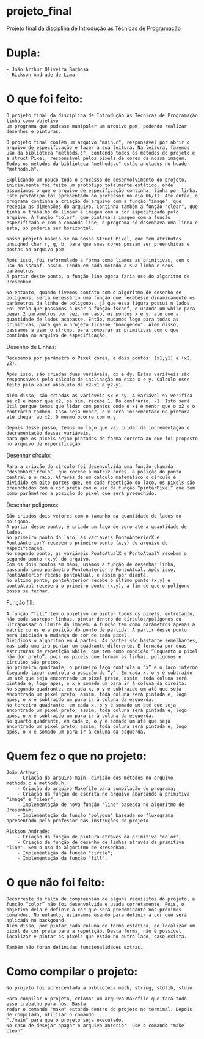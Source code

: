 # projeto_final
Projeto final da disciplina de Introdução às Técnicas de Programação

# Dupla: 
    - João Arthur Oliveira Barbosa 
    - Rickson Andrade de Lima

# O que foi feito:

    O projeto final da disciplina de Introdução às Técnicas de Programação tinha como objetivo 
    um programa que pudesse manipular um arquivo ppm, podendo realizar desenhos e pinturas.

    O projeto final contém um arquivo "main.c", responsável por abrir o arquivo de especificação e fazer a sua leitura. Na leitura, fazemos uso da biblioteca "methods.c", contendo todos os métodos do projeto e a struct Pixel, responsável pelos pixels de cores da nossa imagem.
    Todos os métodos da biblioteca "methods.c" estão anotados no header "methods.h".

    Explicando um pouco todo o processo de desenvolvimento do projeto, inicialmente foi feito um protótipo totalmente estático, onde assumíamos o que o arquivo de especificação continha, linha por linha. Este protótipo foi apresentado ao professor no dia 06/11. Até então, o programa continha a criação do arquivo com a função "image", que recebia as dimensões do arquivo. Continha também a função "clear", que tinha o trabalho de limpar a imagem com a cor especificada pelo arquivo. A função "color", que pintava a imagem com a função especificada e com o comando line, o programa só desenhava uma linha e esta, só poderia ser horizontal.

    Nosso projeto baseia-se na nossa Struct Pixel, que tem atributos unsigned char r, g, b, para que suas cores possam ser preenchidas e postas no arquivo ppm.

    Após isso, foi reformulado a forma como líamos as primitivas, com o uso do sscanf, assim. Lendo em cada método a sua linha e seus parâmetros.
    A partir deste ponto, a função line agora faria uso do algoritmo de Bresenham.

    No entanto, quando tivemos contato com o algoritmo de desenho de polígonos, seria necessário uma função que recebesse dinamicamente os parâmetros da linha de poligonos, já que essa figura possui n lados. 
    Foi então que passamos a usar a função fscanf, e usando um while para pegar 2 parametros por vez, no caso, os pontos x e y, até que a quantidade de lados acabasse. Então, mudamos logo para todas as primitivas, para que o projeto ficasse "homogêneo". Além disso, passamos a usar o strcmp, para comparar as primitivas com o que continha no arquivo de especificação. 

Desenho de Linhas: 
    
    Recebemos por parâmetro o Pixel cores, e dois pontos: (x1,y1) e (x2, y2).

    Após isso, são criadas duas variáveis, dx e dy. Estas variáveis são responsáveis pelo cálculo de inclinação no eixo x e y. Cálculo esse feito pelo valor absoluto de x2-x1 e y2-y1.

    Além disso, são criadas as variáveis sx e sy. A variável sx verifica se x1 é menor que x2, se sim, recebe 1. Do contrário, -1. Isto será útil porque temos que lidar com pontos onde o x1 é menor que o x2 e o contrário também. Caso seja menor, o x será incrementado na pintura até chegar ao x2. O mesmo ocorre com o y.

    Depois desse passo, temos um laço que vai cuidar da incrementação e decrementação dessas variáveis,
    para que os pixels sejam pintados de forma correta ao que foi proposto no arquivo de especificação

Desenhar círculo:

    Para a criação do círculo foi desenvolvida uma função chamada “desenharCirculo”, que recebe a matriz cores, a posição do ponto central e o raio. Através de um cálculo matemático o círculo é dividido em oito partes que, em cada repetição do laço, os pixels são preenchidos com a cor preta com o uso da função “pintarPixel” que tem como parâmetros a posição do pixel que será preenchido.

Desenhar poligonos: 

    São criados dois vetores com o tamanho da quantidade de lados do poligono.
    A partir desse ponto, é criado um laço de zero até a quantidade de lados.
    No primeiro ponto do laço, as variaveis PontoAnteriorX e PontoAnteriorY recebem o primeiro ponto (x,y) do arquivo de especificação.
    No segundo ponto, as variáveis PontoAtualX e PontoAtualY recebem o segundo ponto (x,y) do arquivo.
    Com os dois pontos em mãos, usamos a função de desenhar linha, passando como parâmetro PontoAnterior e PontoAtual. Após isso, PontoAnterior recebe pontoAtual, e assim por diante.
    No último ponto, pontoAnterior recebe o último ponto (x,y) e pontoAtual receberá o primeiro ponto (x,y), a fim de que o polígono possa se fechar.

Função fill:
    
    A função “fill” tem o objetivo de pintar todos os pixels, entretanto, não pode sobrepor linhas, pintar dentro de círculos/polígonos ou ultrapassar o limite da imagem. A função tem como parâmetros apenas a matriz cores e a posição do ponto de partida. A partir desse ponto será iniciada a mudança de cor de cada pixel.
    Dividimos o algoritmo em 4 partes. As partes são bastante semelhantes, mas cada uma irá pintar um quadrante diferente. É formada por duas estruturas de repetição while, que tem como condição “Enquanto o pixel não dor preto”, pois os pixels que formam as linhas, polígonos e círculos são pretos. 
    No primeiro quadrante, o primeiro laço controla o “x” e o laço interno (segundo laço) controla a posição do “y”. Em cada x, o y é subtraído um até que seja encontrado um pixel preto, assim, toda coluna será pintada e, logo após, o x é somado um para ir à coluna da direita.
    No segundo quadrante, em cada x, o y é subtraído um até que seja encontrado um pixel preto, assim, toda coluna será pintada e, logo após, o x é subtraído um para ir à coluna da esquerda.
    No terceiro quadrante, em cada x, o y é somado um até que seja encontrado um pixel preto, assim, toda coluna será pintada e, logo após, o x é subtraído um para ir à coluna da esquerda.
    No quarto quadrante, em cada x, o y é somado um até que seja encontrado um pixel preto, assim, toda coluna será pintada e, logo após, o x é somado um para ir à coluna da esquerda.

# Quem fez o que no projeto: 

    João Arthur: 
        - Criação do arquivo main, divisão dos métodos no arquivo methods.c e methods.h;
        - Criação do arquivo Makefile para compilação do programa;
        - Criação da função de escrita no arquivo abarcando a primitiva "image" e "clear";
        - Implementação de nova função "line" baseada no algoritmo de Bresenham;
        - Implementação da função "polygon" baseada no fluxograma apresentado pelo professor nas instruções do projeto.

    Rickson Andrade: 
        - Criação da função de pintura através da primitiva "color";
        - Criação de função de desenho de linhas através da primitiva "line". Sem o uso do algoritmo de Bresenham.
        - Implementação da função "circle";
        - Implementação da função "fill".    

# O que não foi feito:

    Decorrente da falta de compreensão de alguns requisitos do projeto, a função “color” não foi desenvolvida e usada corretamente. Pois, o objetivo dela é definir a cor que será predominante nos próximos comandos. No entanto, estávamos usando para definir a cor que será aplicada no backgound.
    Além disso, por pintar cada coluna de forma estática, ao localizar um pixel da cor preta para a repetição. Desta forma, não é possível localizar e pintar os pixels que estão no outro lado, caso exista.
    
    Também não foram definidas funcionalidades extras.
    
# Como compilar o projeto:
    
    No projeto foi acrescentada a biblioteca math, string, stdlib, stdio.
    
    Para compilar o projeto, criamos um arquivo Makefile que fará todo esse trabalho para nós. Basta
    rodar o comando "make" estando dentro do projeto no termimal. Depois de compilado, utilizar o comando
    "./main" para que o projeto seja executado. 
    No caso de desejar apagar o arquivo anterior, use o comando "make clean".
    

    
